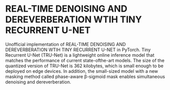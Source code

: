 # REAL-TIME DENOISING AND DEREVERBERATION WTIH TINY RECURRENT U-NET

Unofficial implementation of REAL-TIME DENOISING AND DEREVERBERATION WTIH TINY RECURRENT U-NET in PyTorch. Tiny Recurrent U-Net (TRU-Net) is a lightweight online inference model that matches the performance of current state-ofthe-art models. The size of the quantized version of TRU-Net is 362
kilobytes, which is small enough to be deployed on edge devices. In addition, the small-sized model with a new masking method called phase-aware β-sigmoid mask enables simultaneous denoising and dereverberation.
